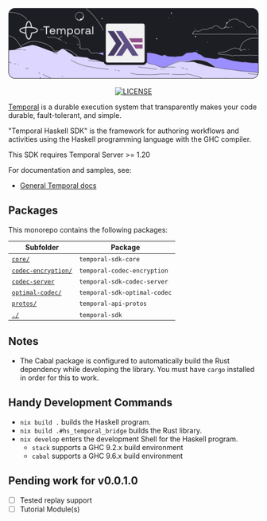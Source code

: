 <p align="center">
  <img src="./docs/hs.png" alt="Haskell TypeScript SDK" />
</p>
<p align="center">
  <!-- <a href="https://www.npmjs.com/search?q=author%3Atemporal-sdk-team">
    <img src="https://img.shields.io/npm/v/temporalio.svg?style=for-the-badge" alt="NPM" />
  </a> -->
  <a href="https://github.com/temporalio/sdk-typescript/blob/main/LICENSE.md">
    <img src="https://img.shields.io/npm/l/temporalio?style=for-the-badge" alt="LICENSE" />
  </a>
</p>

[Temporal](https://temporal.io) is a durable execution system that transparently makes your code durable, fault-tolerant, and simple.

"Temporal Haskell SDK" is the framework for authoring workflows and activities using the Haskell programming language with the GHC compiler.

This SDK requires Temporal Server >= 1.20

For documentation and samples, see:

- [General Temporal docs](https://docs.temporal.io)

## Packages

This monorepo contains the following packages:

| Subfolder | Package |
|-----------|---------|
| [`core/`](core/)                                  | `temporal-sdk-core`                                            |
| [`codec-encryption/`](codec-encryption/)          | `temporal-codec-encryption`                                    |
| [`codec-server`](codec-server/)                   | `temporal-sdk-codec-server`                                    |
| [`optimal-codec/`](optimal-codec/)                | `temporal-sdk-optimal-codec`                                   |
| [`protos/`](protos/)                              | `temporal-api-protos`                                          |
| [`./`](./)                                        | `temporal-sdk`                                                 |

## Notes

- The Cabal package is configured to automatically build the Rust dependency while developing the library. You must have `cargo` installed in order for this to work.

## Handy Development Commands

- `nix build .` builds the Haskell program.
- `nix build .#hs_temporal_bridge` builds the Rust library.
- `nix develop` enters the development Shell for the Haskell program.
  - `stack` supports a GHC 9.2.x build environment
  - `cabal` supports a GHC 9.6.x build environment

## Pending work for v0.0.1.0

- [ ] Tested replay support
- [ ] Tutorial Module(s)
